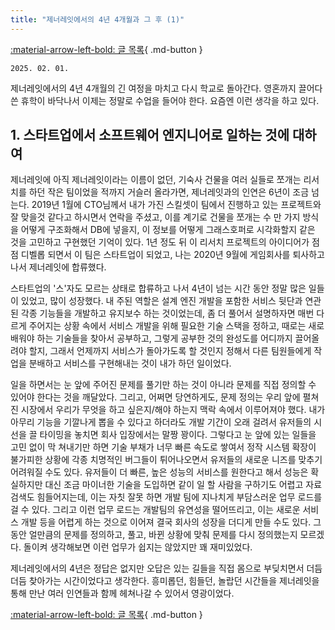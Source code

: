 ```yaml
---
title: "제너레잇에서의 4년 4개월과 그 후 (1)"
---
```


[:material-arrow-left-bold: 글 목록](../index.md){ .md-button }

`2025. 02. 01.`

제너레잇에서의 4년 4개월의 긴 여정을 마치고 다시 학교로 돌아간다. 영혼까지 끌어다 쓴 휴학이 바닥나서 이제는 정말로 수업을 들어야 한다. 요즘엔 이런 생각을 하고 있다.

## 1. 스타트업에서 소프트웨어 엔지니어로 일하는 것에 대하여

제너레잇에 아직 제너레잇이라는 이름이 없던, 기숙사 건물을 여러 실들로 쪼개는 리서치를 하던 작은 팀이었을 적까지 거슬러 올라가면, 제너레잇과의 인연은 6년이 조금 넘는다. 2019년 1월에 CTO님께서 내가 가진 스킬셋이 팀에서 진행하고 있는 프로젝트와 잘 맞을것 같다고 하시면서 연락을 주셨고, 이를 계기로 건물을 쪼개는 수 만 가지 방식을 어떻게 구조화해서 DB에 넣을지, 이 정보를 어떻게 그래스호퍼로 시각화할지 같은 것을 고민하고 구현했던 기억이 있다. 1년 정도 뒤 이 리서치 프로젝트의 아이디어가 점점 디벨롭 되면서 이 팀은 스타트업이 되었고, 나는 2020년 9월에 게임회사를 퇴사하고 나서 제너레잇에 합류했다.

스타트업의 '스'자도 모르는 상태로 합류하고 나서 4년이 넘는 시간 동안 정말 많은 일들이 있었고, 많이 성장했다. 내 주된 역할은 설계 엔진 개발을 포함한 서비스 뒷단과 연관된 각종 기능들을 개발하고 유지보수 하는 것이었는데, 좀 더 풀어서 설명하자면 매번 다르게 주어지는 상황 속에서 서비스 개발을 위해 필요한 기술 스택을 정하고, 때로는 새로 배워야 하는 기술들을 찾아서 공부하고, 그렇게 공부한 것의 완성도를 어디까지 끌어올려야 할지, 그래서 언제까지 서비스가 돌아가도록 할 것인지 정해서 다른 팀원들에게 작업을 분배하고 서비스를 구현해내는 것이 내가 하던 일이었다.

일을 하면서는 눈 앞에 주어진 문제를 풀기만 하는 것이 아니라 문제를 직접 정의할 수 있어야 한다는 것을 깨달았다. 그리고, 어쩌면 당연하게도, 문제 정의는 우리 앞에 펼쳐진 시장에서 우리가 무엇을 하고 싶은지/해야 하는지 맥락 속에서 이루어져야 했다. 내가 아무리 기능을 기깔나게 뽑을 수 있다고 하더라도 개발 기간이 오래 걸려서 유저들의 시선을 끌 타이밍을 놓치면 회사 입장에서는 말짱 꽝이다. 그렇다고 눈 앞에 있는 일들을 고민 없이 막 쳐내기만 하면 기술 부채가 너무 빠른 속도로 쌓여서 정작 시스템 확장이 불가피한 상황에 각종 치명적인 버그들이 튀어나오면서 유저들의 새로운 니즈를 맞추기 어려워질 수도 있다. 유저들이 더 빠른, 높은 성능의 서비스를 원한다고 해서 성능은 확실하지만 대신 조금 마이너한 기술을 도입하면 같이 일 할 사람을 구하기도 어렵고 자료 검색도 힘들어지는데, 이는 자칫 잘못 하면 개발 팀에 지나치게 부담스러운 업무 로드를 걸 수 있다. 그리고 이런 업무 로드는 개발팀의 유연성을 떨어뜨리고, 이는 새로운 서비스 개발 등을 어렵게 하는 것으로 이어져 결국 회사의 성장을 더디게 만들 수도 있다. 그동안 얼만큼의 문제를 정의하고, 풀고, 바뀐 상황에 맞춰 문제를 다시 정의했는지 모르겠다. 돌이켜 생각해보면 이런 업무가 쉽지는 않았지만 꽤 재미있었다.

제너레잇에서의 4년은 정답은 없지만 오답은 있는 길들을 직접 몸으로 부딪치면서 더듬더듬 찾아가는 시간이었다고 생각한다. 흥미롭던, 힘들던, 놀랍던 시간들을 제너레잇을 통해 만난 여러 인연들과 함께 헤쳐나갈 수 있어서 영광이었다.

[:material-arrow-left-bold: 글 목록](../index.md){ .md-button }

